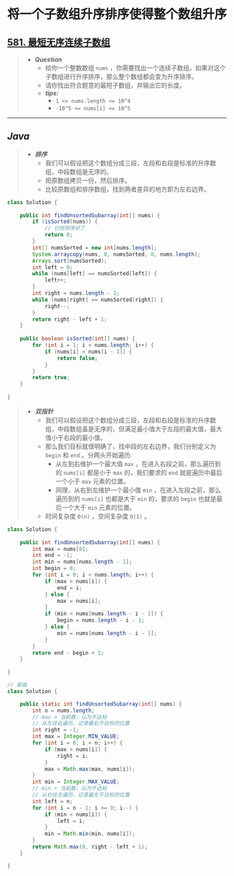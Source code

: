 # 将一个子数组升序排序使得整个数组升序

## [581. 最短无序连续子数组](https://leetcode.cn/problems/shortest-unsorted-continuous-subarray/)

> - ***Question***
>   - 给你一个整数数组 `nums` ，你需要找出一个连续子数组，如果对这个子数组进行升序排序，那么整个数组都会变为升序排序。
>   - 请你找出符合题意的最短子数组，并输出它的长度。
>   - ***tips:***
>     - `1 <= nums.length <= 10^4`
>     - `-10^5 <= nums[i] <= 10^5`

---

## *Java*

> - ***排序***
>   - 我们可以假设把这个数组分成三段，左段和右段是标准的升序数组，中段数组是无序的。
>   - 把原数组拷贝一份，然后排序。
>   - 比较原数组和排序数组，找到两者差异的地方即为左右边界。

```java
class Solution {
    
    public int findUnsortedSubarray(int[] nums) {
        if (isSorted(nums)) {
            // 已经排序好了
            return 0;
        }
        int[] numsSorted = new int[nums.length];
        System.arraycopy(nums, 0, numsSorted, 0, nums.length);
        Arrays.sort(numsSorted);
        int left = 0;
        while (nums[left] == numsSorted[left]) {
            left++;
        }
        int right = nums.length - 1;
        while (nums[right] == numsSorted[right]) {
            right--;
        }
        return right - left + 1;
    }
    
    public boolean isSorted(int[] nums) {
        for (int i = 1; i < nums.length; i++) {
            if (nums[i] < nums[i - 1]) {
                return false;
            }
        }
        return true;
    }
    
}
```

> - ***双指针***
>   - 我们可以假设把这个数组分成三段，左段和右段是标准的升序数组，中段数组虽是无序的，但满足最小值大于左段的最大值，最大值小于右段的最小值。
>   - 那么我们目标就很明确了，找中段的左右边界，我们分别定义为 `begin` 和 `end` 。分两头开始遍历:
>     - 从左到右维护一个最大值 `max` ，在进入右段之前，那么遍历到的 `nums[i]` 都是小于 `max` 的，我们要求的 `end` 就是遍历中最后一个小于 `max` 元素的位置。
>     - 同理，从右到左维护一个最小值 `min` ，在进入左段之前，那么遍历到的 `nums[i]` 也都是大于 `min` 的，要求的 `begin` 也就是最后一个大于 `min` 元素的位置。
>   - 时间复杂度 `O(n)` ，空间复杂度 `O(1)` 。

```java
class Solution {
    
    public int findUnsortedSubarray(int[] nums) {
        int max = nums[0];
        int end = -1;
        int min = nums[nums.length - 1];
        int begin = 0;
        for (int i = 0; i < nums.length; i++) {
            if (max > nums[i]) {
                end = i;
            } else {
                max = nums[i];
            }
            if (min < nums[nums.length - i - 1]) {
                begin = nums.length - i - 1;
            } else {
                min = nums[nums.length - i - 1];
            }
        }
        return end - begin + 1;
    }
    
}

// 新版
class Solution {

    public static int findUnsortedSubarray(int[] nums) {
        int n = nums.length;
        // max > 当前数，认为不达标
        // 从左往右遍历，记录最右不达标的位置
        int right = -1;
        int max = Integer.MIN_VALUE;
        for (int i = 0; i < n; i++) {
            if (max > nums[i]) {
                right = i;
            }
            max = Math.max(max, nums[i]);
        }
        int min = Integer.MAX_VALUE;
        // min < 当前数，认为不达标
        // 从右往左遍历，记录最左不达标的位置
        int left = n;
        for (int i = n - 1; i >= 0; i--) {
            if (min < nums[i]) {
                left = i;
            }
            min = Math.min(min, nums[i]);
        }
        return Math.max(0, right - left + 1);
    }

}
```
